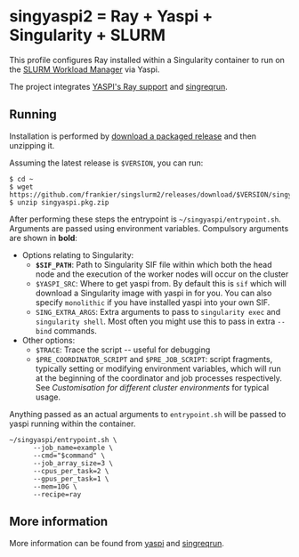 # singyaspi2 = Ray + Yaspi + Singularity + SLURM

This profile configures Ray installed within a Singularity container to run on
the [SLURM Workload Manager](https://slurm.schedmd.com/) via Yaspi.

The project integrates [YASPI's Ray support](https://github.com/albanie/yaspi)
and [singreqrun](https://github.com/frankier/singreqrun).

## Running

Installation is performed by [download a packaged
release](https://github.com/frankier/singyaspi2/releases/) and then unzipping
it.

Assuming the latest release is `$VERSION`, you can run:

    $ cd ~
    $ wget https://github.com/frankier/singslurm2/releases/download/$VERSION/singyaspi.pkg.zip
    $ unzip singyaspi.pkg.zip

After performing these steps the entrypoint is `~/singyaspi/entrypoint.sh`.
Arguments are passed using environment variables. Compulsory arguments are
shown in **bold**:

 * Options relating to Singularity:
   * **`$SIF_PATH`**: Path to Singularity SIF file within which both the
     head node and the execution of the worker nodes will occur on the
     cluster
   * `$YASPI_SRC`: Where to get yaspi from. By default this is `sif` which will
     download a Singularity image with yaspi in for you. You can also specify
     `monolithic` if you have installed yaspi into your own SIF.
   * `SING_EXTRA_ARGS`: Extra arguments to pass to `singularity exec` and
     `singularity shell`. Most often you might use this to pass in extra
     `--bind` commands.
 * Other options:
   * `$TRACE`: Trace the script -- useful for debugging
   * `$PRE_COORDINATOR_SCRIPT` and `$PRE_JOB_SCRIPT`: script fragments, typically
     setting or modifying environment variables, which will run at the
     beginning of the coordinator and job processes respectively. See
     *Customisation for different cluster environments* for typical usage.

Anything passed as an actual arguments to `entrypoint.sh` will be passed to
yaspi running within the container.

```
~/singyaspi/entrypoint.sh \
      --job_name=example \
      --cmd="$command" \
      --job_array_size=3 \
      --cpus_per_task=2 \
      --gpus_per_task=1 \
      --mem=10G \
      --recipe=ray
```

## More information

More information can be found from [yaspi](https://github.com/albanie/yaspi)
and [singreqrun](https://github.com/frankier/singreqrun).
